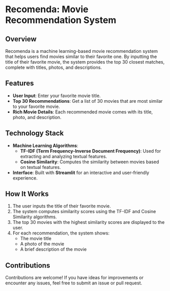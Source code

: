# Recomenda: Movie Recommendation System

## Overview
Recomenda is a machine learning-based movie recommendation system that helps users find movies similar to their favorite one. By inputting the title of their favorite movie, the system provides the top 30 closest matches, complete with titles, photos, and descriptions.

## Features
- **User Input**: Enter your favorite movie title.
- **Top 30 Recommendations**: Get a list of 30 movies that are most similar to your favorite movie.
- **Rich Movie Details**: Each recommended movie comes with its title, photo, and description.

## Technology Stack
- **Machine Learning Algorithms**:
  - **TF-IDF (Term Frequency-Inverse Document Frequency)**: Used for extracting and analyzing textual features.
  - **Cosine Similarity**: Computes the similarity between movies based on textual features.
- **Interface**: Built with **Streamlit** for an interactive and user-friendly experience.

## How It Works
1. The user inputs the title of their favorite movie.
2. The system computes similarity scores using the TF-IDF and Cosine Similarity algorithms.
3. The top 30 movies with the highest similarity scores are displayed to the user.
4. For each recommendation, the system shows:
   - The movie title
   - A photo of the movie
   - A brief description of the movie

## Contributions
Contributions are welcome! If you have ideas for improvements or encounter any issues, feel free to submit an issue or pull request.
